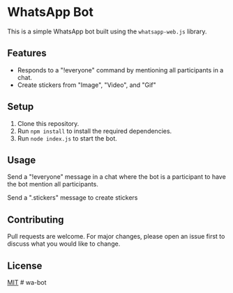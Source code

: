 # WhatsApp Bot

This is a simple WhatsApp bot built using the `whatsapp-web.js` library.

## Features

- Responds to a "!everyone" command by mentioning all participants in a chat.
- Create stickers from "Image", "Video", and "Gif"

## Setup

1. Clone this repository.
2. Run `npm install` to install the required dependencies.
3. Run `node index.js` to start the bot.

## Usage

Send a "!everyone" message in a chat where the bot is a participant to have the bot mention all participants.

Send a ".stickers" message to create stickers

## Contributing

Pull requests are welcome. For major changes, please open an issue first to discuss what you would like to change.

## License

[MIT](https://choosealicense.com/licenses/mit/)
#   w a - b o t  
 
